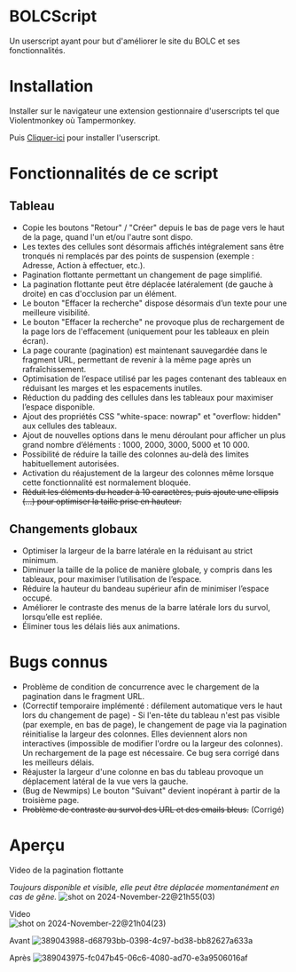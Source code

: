 # BOLCScript
Un userscript ayant pour but d'améliorer le site du BOLC et ses fonctionnalités.

# Installation

Installer sur le navigateur une extension gestionnaire d'userscripts tel que Violentmonkey où Tampermonkey.  

Puis [Cliquer-ici](https://raw.githubusercontent.com/emmausconnect/BOLC_Userscript/refs/heads/main/BOLC_Userscript.user.js) pour installer l'userscript. 


# Fonctionnalités de ce script 

## Tableau
  - Copie les boutons "Retour" / "Créer" depuis le bas de page vers le haut de la page, quand l'un et/ou l'autre sont dispo.
  - Les textes des cellules sont désormais affichés intégralement sans être tronqués ni remplacés par des points de suspension (exemple : Adresse, Action à effectuer, etc.).
  - Pagination flottante permettant un changement de page simplifié.
  - La pagination flottante peut être déplacée latéralement (de gauche à droite) en cas d'occlusion par un élément.
  - Le bouton "Effacer la recherche" dispose désormais d’un texte pour une meilleure visibilité.
  - Le bouton "Effacer la recherche" ne provoque plus de rechargement de la page lors de l'effacement (uniquement pour les tableaux en plein écran).
  - La page courante (pagination) est maintenant sauvegardée dans le fragment URL, permettant de revenir à la même page après un rafraîchissement.
  - Optimisation de l’espace utilisé par les pages contenant des tableaux en réduisant les marges et les espacements inutiles.
  - Réduction du padding des cellules dans les tableaux pour maximiser l’espace disponible.
  - Ajout des propriétés CSS "white-space: nowrap" et "overflow: hidden" aux cellules des tableaux.
  - Ajout de nouvelles options dans le menu déroulant pour afficher un plus grand nombre d’éléments : 1000, 2000, 3000, 5000 et 10 000.
  - Possibilité de réduire la taille des colonnes au-delà des limites habituellement autorisées.
  - Activation du réajustement de la largeur des colonnes même lorsque cette fonctionnalité est normalement bloquée.
  - ~~Réduit les éléments du header à 10 caractères, puis ajoute une ellipsis (…) pour optimiser la taille prise en hauteur.~~  

## Changements globaux
- Optimiser la largeur de la barre latérale en la réduisant au strict minimum.
- Diminuer la taille de la police de manière globale, y compris dans les tableaux, pour maximiser l’utilisation de l’espace.
- Réduire la hauteur du bandeau supérieur afin de minimiser l’espace occupé.
- Améliorer le contraste des menus de la barre latérale lors du survol, lorsqu’elle est repliée.
- Éliminer tous les délais liés aux animations.

# Bugs connus
  - Problème de condition de concurrence avec le chargement de la pagination dans le fragment URL.  
  - (Correctif temporaire implémenté : défilement automatique vers le haut lors du changement de page) - Si l'en-tête du tableau n'est pas visible (par exemple, en bas de page), le changement de page via la pagination réinitialise la largeur des colonnes. Elles deviennent alors non interactives (impossible de modifier l'ordre ou la largeur des colonnes). Un rechargement de la page est nécessaire. Ce bug sera corrigé dans les meilleurs délais.  
  - Réajuster la largeur d'une colonne en bas du tableau provoque un déplacement latéral de la vue vers la gauche.  
  - (Bug de Newmips) Le bouton "Suivant" devient inopérant à partir de la troisième page.  
  - ~~Problème de contraste au survol des URL et des emails bleus.~~ (Corrigé)

# Aperçu

Video de la pagination flottante

_Toujours disponible et visible, elle peut être déplacée momentanément en cas de gêne._
![shot on 2024-November-22@21h55(03)](https://github.com/user-attachments/assets/0f54edca-f2ba-410a-9801-eb23989df28d)


Video  
![shot on 2024-November-22@21h04(23)](https://github.com/user-attachments/assets/567cf31a-3e81-49b3-a41b-23fa385b0549)  


Avant 
![389043988-d68793bb-0398-4c97-bd38-bb82627a633a](https://github.com/user-attachments/assets/67bc46d6-5f7f-4b69-af9d-528aa8fe0e57)


Après
![389043975-fc047b45-06c6-4080-ad70-e3a9506016af](https://github.com/user-attachments/assets/ddbcfd85-1dd1-4a21-86d8-e7f1ea2933b8)



